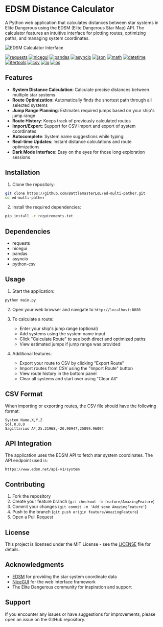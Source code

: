 # EDSM Distance Calculator

A Python web application that calculates distances between star systems in Elite Dangerous using the EDSM (Elite Dangerous Star Map) API. The calculator features an intuitive interface for plotting routes, optimizing paths, and managing system coordinates.

![EDSM Calculator Interface](/api/placeholder/800/400)

[![requests](https://img.shields.io/badge/requests-2.31.0-blue)](https://requests.readthedocs.io/)
[![nicegui](https://img.shields.io/badge/nicegui-1.4.5-blue)](https://nicegui.io/)
[![pandas](https://img.shields.io/badge/pandas-2.2.0-blue)](https://pandas.pydata.org/)
[![asyncio](https://img.shields.io/badge/asyncio-3.12.1-blue)](https://docs.python.org/3/library/asyncio.html)
[![json](https://img.shields.io/badge/json-3.12.1-blue)](https://docs.python.org/3/library/json.html)
[![math](https://img.shields.io/badge/math-3.12.1-blue)](https://docs.python.org/3/library/math.html)
[![datetime](https://img.shields.io/badge/datetime-3.12.1-blue)](https://docs.python.org/3/library/datetime.html)
[![itertools](https://img.shields.io/badge/itertools-3.12.1-blue)](https://docs.python.org/3/library/itertools.html)
[![csv](https://img.shields.io/badge/csv-3.12.1-blue)](https://docs.python.org/3/library/csv.html)
[![io](https://img.shields.io/badge/io-3.12.1-blue)](https://docs.python.org/3/library/io.html)
[![os](https://img.shields.io/badge/os-3.12.1-blue)](https://docs.python.org/3/library/os.html)

## Features

- **System Distance Calculation**: Calculate precise distances between multiple star systems
- **Route Optimization**: Automatically finds the shortest path through all selected systems
- **Jump Range Planning**: Estimates required jumps based on your ship's jump range
- **Route History**: Keeps track of previously calculated routes
- **Import/Export**: Support for CSV import and export of system coordinates
- **Autocomplete**: System name suggestions while typing
- **Real-time Updates**: Instant distance calculations and route optimizations
- **Dark Mode Interface**: Easy on the eyes for those long exploration sessions

## Installation

1. Clone the repository:

```bash
git clone https://github.com/BattlemasterLoL/ed-multi-pather.git
cd ed-multi-pather
```

2. Install the required dependencies:

```bash
pip install -r requirements.txt
```

## Dependencies

- requests
- nicegui
- pandas
- asyncio
- python-csv

## Usage

1. Start the application:

```bash
python main.py
```

2. Open your web browser and navigate to `http://localhost:8080`

3. To calculate a route:

   - Enter your ship's jump range (optional)
   - Add systems using the system name input
   - Click "Calculate Route" to see both direct and optimized paths
   - View estimated jumps if jump range was provided

4. Additional features:
   - Export your route to CSV by clicking "Export Route"
   - Import routes from CSV using the "Import Route" button
   - View route history in the bottom panel
   - Clear all systems and start over using "Clear All"

## CSV Format

When importing or exporting routes, the CSV file should have the following format:

```csv
System Name,X,Y,Z
Sol,0,0,0
Sagittarius A*,25.21968,-20.90947,25899.96094
```

## API Integration

The application uses the EDSM API to fetch star system coordinates. The API endpoint used is:

```
https://www.edsm.net/api-v1/system
```

## Contributing

1. Fork the repository
2. Create your feature branch (`git checkout -b feature/AmazingFeature`)
3. Commit your changes (`git commit -m 'Add some AmazingFeature'`)
4. Push to the branch (`git push origin feature/AmazingFeature`)
5. Open a Pull Request

## License

This project is licensed under the MIT License - see the [LICENSE](LICENSE) file for details.

## Acknowledgments

- [EDSM](https://www.edsm.net/) for providing the star system coordinate data
- [NiceGUI](https://nicegui.io/) for the web interface framework
- The Elite Dangerous community for inspiration and support

## Support

If you encounter any issues or have suggestions for improvements, please open an issue on the GitHub repository.
